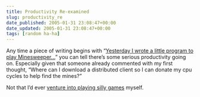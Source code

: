 ```yaml
---
title: Productivity Re-examined
slug: productivity_re
date_published: 2005-01-31 23:08:47+00:00
date_updated: 2005-01-31 23:08:47+00:00
tags: [random ha-ha]
---
```

Any time a piece of writing begins with “[Yesterday I wrote a little program to play Minesweeper…](http://www.livejournal.com/users/brad/2091082.html)” you can tell there’s some serious productivity going on. Especially given that someone already commented with my first thought, “Where can I download a distributed client so I can donate my cpu cycles to help find the mines?”

Not that I’d ever [venture into playing silly games](/2002/09/30/productivity) myself.
